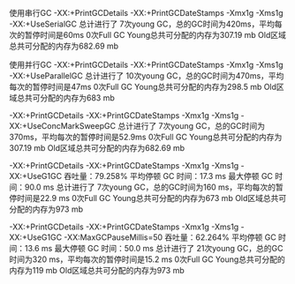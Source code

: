 使用串行GC
-XX:+PrintGCDetails -XX:+PrintGCDateStamps -Xmx1g -Xms1g -XX:+UseSerialGC
总计进行了
7次young GC，总的GC时间为420ms，平均每次的暂停时间是60ms
0次Full GC
Young总共可分配的内存为307.19 mb
Old区域总共可分配的内存为682.69 mb

使用并行GC
-XX:+PrintGCDetails -XX:+PrintGCDateStamps -Xmx1g -Xms1g -XX:+UseParallelGC
总计进行了
10次young GC，总的GC时间为470ms，平均每次的暂停时间是47ms
0次Full GC
Young总共可分配的内存为298.5 mb
Old区域总共可分配的内存为683 mb

-XX:+PrintGCDetails -XX:+PrintGCDateStamps -Xmx1g -Xms1g -XX:+UseConcMarkSweepGC
总计进行了
7次young GC，总的GC时间为370ms，平均每次的暂停时间是52.9ms
0次Full GC
Young总共可分配的内存为307.19 mb
Old区域总共可分配的内存为682.69 mb

-XX:+PrintGCDetails -XX:+PrintGCDateStamps -Xmx1g -Xms1g -XX:+UseG1GC
吞吐量：79.258%
平均停顿 GC 时间：17.3 ms
最大停顿 GC 时间：90.0 ms
总计进行了
7次young GC，总的GC时间为160 ms，平均每次的暂停时间是22.9 ms
0次Full GC
Young总共可分配的内存为673 mb
Old区域总共可分配的内存为973 mb


-XX:+PrintGCDetails -XX:+PrintGCDateStamps -Xmx1g -Xms1g -XX:+UseG1GC -XX:MaxGCPauseMillis=50
吞吐量：62.264%
平均停顿 GC 时间：13.6 ms
最大停顿 GC 时间：50.0 ms
总计进行了
21次young GC，总的GC时间为320 ms，平均每次的暂停时间是15.2 ms
0次Full GC
Young总共可分配的内存为119 mb
Old区域总共可分配的内存为973 mb